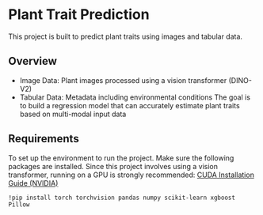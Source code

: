 # Plant Trait Prediction
This project is built to predict plant traits using images and tabular data.

## Overview
- Image Data: Plant images processed using a vision transformer (DINO-V2)
- Tabular Data: Metadata including environmental conditions 
The goal is to build a regression model that can accurately estimate plant traits based on multi-modal input data

## Requirements
To set up the environment to run the project. Make sure the following packages are installed.
Since this project involves using a vision transformer, running on a GPU is strongly recommended:
[CUDA Installation Guide (NVIDIA)](https://developer.nvidia.com/cuda-downloads)
```
!pip install torch torchvision pandas numpy scikit-learn xgboost Pillow
```
